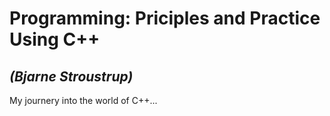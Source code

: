 # Programming: Priciples and Practice Using C++
## _(Bjarne Stroustrup)_

My journery into the world of C++...
